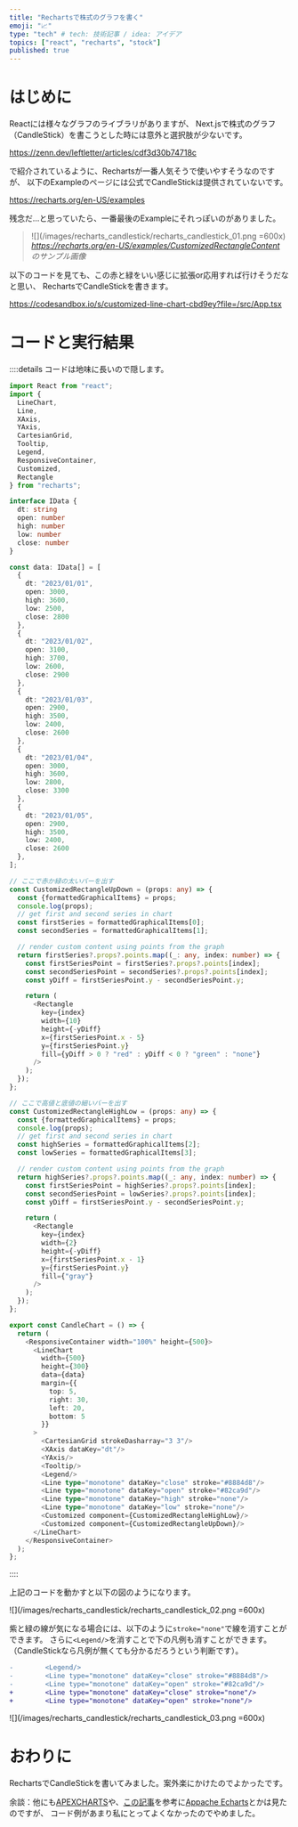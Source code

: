 ```yaml
---
title: "Rechartsで株式のグラフを書く"
emoji: "📈"
type: "tech" # tech: 技術記事 / idea: アイデア
topics: ["react", "recharts", "stock"]
published: true
---
```


# はじめに

Reactには様々なグラフのライブラリがありますが、
Next.jsで株式のグラフ（CandleStick）を書こうとした時には意外と選択肢が少ないです。

https://zenn.dev/leftletter/articles/cdf3d30b74718c

で紹介されているように、Rechartsが一番人気そうで使いやすそうなのですが、
以下のExampleのページには公式でCandleStickは提供されていないです。

https://recharts.org/en-US/examples

残念だ…と思っていたら、一番最後のExampleにそれっぽいのがありました。

> ![](/images/recharts_candlestick/recharts_candlestick_01.png =600x)
> *https://recharts.org/en-US/examples/CustomizedRectangleContent のサンプル画像*

以下のコードを見ても、この赤と緑をいい感じに拡張or応用すれば行けそうだなと思い、
RechartsでCandleStickを書きます。

https://codesandbox.io/s/customized-line-chart-cbd9ey?file=/src/App.tsx

# コードと実行結果

::::details コードは地味に長いので隠します。

```typescript jsx
import React from "react";
import {
  LineChart,
  Line,
  XAxis,
  YAxis,
  CartesianGrid,
  Tooltip,
  Legend,
  ResponsiveContainer,
  Customized,
  Rectangle
} from "recharts";

interface IData {
  dt: string
  open: number
  high: number
  low: number
  close: number
}

const data: IData[] = [
  {
    dt: "2023/01/01",
    open: 3000,
    high: 3600,
    low: 2500,
    close: 2800
  },
  {
    dt: "2023/01/02",
    open: 3100,
    high: 3700,
    low: 2600,
    close: 2900
  },
  {
    dt: "2023/01/03",
    open: 2900,
    high: 3500,
    low: 2400,
    close: 2600
  },
  {
    dt: "2023/01/04",
    open: 3000,
    high: 3600,
    low: 2800,
    close: 3300
  },
  {
    dt: "2023/01/05",
    open: 2900,
    high: 3500,
    low: 2400,
    close: 2600
  },
];

// ここで赤か緑の太いバーを出す
const CustomizedRectangleUpDown = (props: any) => {
  const {formattedGraphicalItems} = props;
  console.log(props);
  // get first and second series in chart
  const firstSeries = formattedGraphicalItems[0];
  const secondSeries = formattedGraphicalItems[1];

  // render custom content using points from the graph
  return firstSeries?.props?.points.map((_: any, index: number) => {
    const firstSeriesPoint = firstSeries?.props?.points[index];
    const secondSeriesPoint = secondSeries?.props?.points[index];
    const yDiff = firstSeriesPoint.y - secondSeriesPoint.y;

    return (
      <Rectangle
        key={index}
        width={10}
        height={-yDiff}
        x={firstSeriesPoint.x - 5}
        y={firstSeriesPoint.y}
        fill={yDiff > 0 ? "red" : yDiff < 0 ? "green" : "none"}
      />
    );
  });
};

// ここで高値と底値の細いバーを出す
const CustomizedRectangleHighLow = (props: any) => {
  const {formattedGraphicalItems} = props;
  console.log(props);
  // get first and second series in chart
  const highSeries = formattedGraphicalItems[2];
  const lowSeries = formattedGraphicalItems[3];

  // render custom content using points from the graph
  return highSeries?.props?.points.map((_: any, index: number) => {
    const firstSeriesPoint = highSeries?.props?.points[index];
    const secondSeriesPoint = lowSeries?.props?.points[index];
    const yDiff = firstSeriesPoint.y - secondSeriesPoint.y;

    return (
      <Rectangle
        key={index}
        width={2}
        height={-yDiff}
        x={firstSeriesPoint.x - 1}
        y={firstSeriesPoint.y}
        fill={"gray"}
      />
    );
  });
};

export const CandleChart = () => {
  return (
    <ResponsiveContainer width="100%" height={500}>
      <LineChart
        width={500}
        height={300}
        data={data}
        margin={{
          top: 5,
          right: 30,
          left: 20,
          bottom: 5
        }}
      >
        <CartesianGrid strokeDasharray="3 3"/>
        <XAxis dataKey="dt"/>
        <YAxis/>
        <Tooltip/>
        <Legend/>
        <Line type="monotone" dataKey="close" stroke="#8884d8"/>
        <Line type="monotone" dataKey="open" stroke="#82ca9d"/>
        <Line type="monotone" dataKey="high" stroke="none"/>
        <Line type="monotone" dataKey="low" stroke="none"/>
        <Customized component={CustomizedRectangleHighLow}/>
        <Customized component={CustomizedRectangleUpDown}/>
      </LineChart>
    </ResponsiveContainer>
  );
};

```

::::

上記のコードを動かすと以下の図のようになります。

![](/images/recharts_candlestick/recharts_candlestick_02.png =600x)


紫と緑の線が気になる場合には、以下のように`stroke="none"`で線を消すことができます。
さらに`<Legend/>`を消すことで下の凡例も消すことができます。
（CandleStickなら凡例が無くても分かるだろうという判断です）。

```diff typescript jsx
-        <Legend/>
-        <Line type="monotone" dataKey="close" stroke="#8884d8"/>
-        <Line type="monotone" dataKey="open" stroke="#82ca9d"/>
+        <Line type="monotone" dataKey="close" stroke="none"/>
+        <Line type="monotone" dataKey="open" stroke="none"/>
```

![](/images/recharts_candlestick/recharts_candlestick_03.png =600x)


# おわりに

RechartsでCandleStickを書いてみました。案外楽にかけたのでよかったです。

余談：他にも[APEXCHARTS](https://apexcharts.com/react-chart-demos/candlestick-charts/combo/)や、[この記事](https://zenn.dev/satoshi_tech/articles/20230507-apache-echarts-marker)を参考に[Appache Echarts](https://echarts.apache.org/examples/en/index.html#chart-type-candlestick)とかは見たのですが、
コード例があまり私にとってよくなかったのでやめました。
